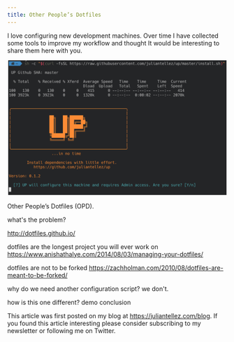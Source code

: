 ```yaml
---
title: Other People’s Dotfiles
---
```


I love configuring new development machines. Over time I have collected some tools to improve my workflow and thought It would be interesting to share them here with you.


<p align="center">
  <a href="https://github.com/juliantellez/up" target="_blank">
    <img alt="lambcycle" src="./assets/up.png" width="500">
  </a>
</p> 


Other People’s Dotfiles (OPD).

what's the problem?

http://dotfiles.github.io/


dotfiles are the longest project you will ever work on
https://www.anishathalye.com/2014/08/03/managing-your-dotfiles/

dotfiles are not to be forked
https://zachholman.com/2010/08/dotfiles-are-meant-to-be-forked/



why do we need another configuration script?
we don't.

how is this one different?
demo
conclusion

This article was first posted on my blog at https://juliantellez.com/blog. If you found this article interesting please consider subscribing to my newsletter or following me on Twitter.